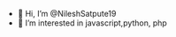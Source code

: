 - 👋 Hi, I’m @NileshSatpute19
- 👀 I’m interested in javascript,python, php

<!---
NileshSatpute19/NileshSatpute19 is a ✨ special ✨ repository because its `README.md` (this file) appears on your GitHub profile.
You can click the Preview link to take a look at your changes.
--->
